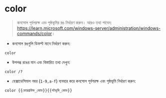 # color

> কনসোল পূর্বপরক্ষ এবং পৃষ্ঠভূমির রঙ নির্ধারণ করুন।
> আরও তথ্য পাবেন: <https://learn.microsoft.com/windows-server/administration/windows-commands/color>।

- কনসোল রঙগুলি ডিফল্ট মানে নির্ধারণ করুন:

`color`

- উপলব্ধ রঙের মান এবং বিস্তারিত তথ্য দেখুন:

`color /?`

- হেক্সাডেসিমাল নম্বর (`1-9,a-f`) ব্যবহার করে কনসোল পূর্বপরক্ষ এবং পৃষ্ঠভূমি নির্ধারণ করুন:

`color {{ফোরগ্রাউন্ড_কোড}}{{পটভূমি_কোড}}`
